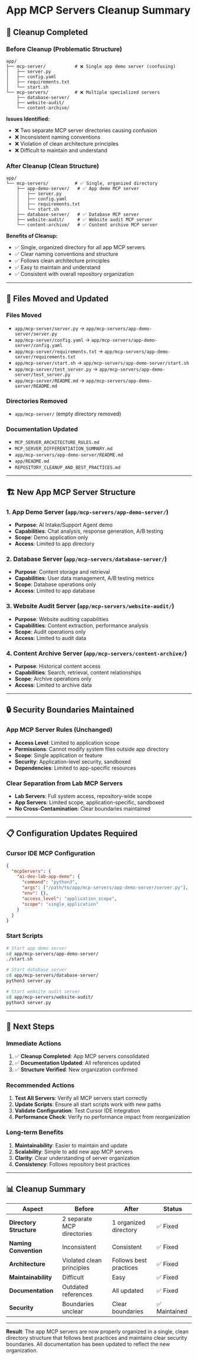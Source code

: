 # App MCP Servers Cleanup Summary

## 🧹 **Cleanup Completed**

### **Before Cleanup (Problematic Structure)**
```
app/
├── mcp-server/           # ❌ Single app demo server (confusing)
│   ├── server.py
│   ├── config.yaml
│   ├── requirements.txt
│   └── start.sh
└── mcp-servers/          # ❌ Multiple specialized servers
    ├── database-server/
    ├── website-audit/
    └── content-archive/
```

**Issues Identified:**
- ❌ Two separate MCP server directories causing confusion
- ❌ Inconsistent naming conventions
- ❌ Violation of clean architecture principles
- ❌ Difficult to maintain and understand

### **After Cleanup (Clean Structure)**
```
app/
└── mcp-servers/          # ✅ Single, organized directory
    ├── app-demo-server/   # ✅ App demo MCP server
    │   ├── server.py
    │   ├── config.yaml
    │   ├── requirements.txt
    │   └── start.sh
    ├── database-server/   # ✅ Database MCP server
    ├── website-audit/     # ✅ Website audit MCP server
    └── content-archive/   # ✅ Content archive MCP server
```

**Benefits of Cleanup:**
- ✅ Single, organized directory for all app MCP servers
- ✅ Clear naming conventions and structure
- ✅ Follows clean architecture principles
- ✅ Easy to maintain and understand
- ✅ Consistent with overall repository organization

---

## 🔄 **Files Moved and Updated**

### **Files Moved**
- `app/mcp-server/server.py` → `app/mcp-servers/app-demo-server/server.py`
- `app/mcp-server/config.yaml` → `app/mcp-servers/app-demo-server/config.yaml`
- `app/mcp-server/requirements.txt` → `app/mcp-servers/app-demo-server/requirements.txt`
- `app/mcp-server/start.sh` → `app/mcp-servers/app-demo-server/start.sh`
- `app/mcp-server/test_server.py` → `app/mcp-servers/app-demo-server/test_server.py`
- `app/mcp-server/README.md` → `app/mcp-servers/app-demo-server/README.md`

### **Directories Removed**
- `app/mcp-server/` (empty directory removed)

### **Documentation Updated**
- `MCP_SERVER_ARCHITECTURE_RULES.md`
- `MCP_SERVER_DIFFERENTIATION_SUMMARY.md`
- `app/mcp-servers/app-demo-server/README.md`
- `app/README.md`
- `REPOSITORY_CLEANUP_AND_BEST_PRACTICES.md`

---

## 🏗️ **New App MCP Server Structure**

### **1. App Demo Server** (`app/mcp-servers/app-demo-server/`)
- **Purpose**: AI Intake/Support Agent demo
- **Capabilities**: Chat analysis, response generation, A/B testing
- **Scope**: Demo application only
- **Access**: Limited to app directory

### **2. Database Server** (`app/mcp-servers/database-server/`)
- **Purpose**: Content storage and retrieval
- **Capabilities**: User data management, A/B testing metrics
- **Scope**: Database operations only
- **Access**: Limited to app database

### **3. Website Audit Server** (`app/mcp-servers/website-audit/`)
- **Purpose**: Website auditing capabilities
- **Capabilities**: Content extraction, performance analysis
- **Scope**: Audit operations only
- **Access**: Limited to audit data

### **4. Content Archive Server** (`app/mcp-servers/content-archive/`)
- **Purpose**: Historical content access
- **Capabilities**: Search, retrieval, content relationships
- **Scope**: Archive operations only
- **Access**: Limited to archive data

---

## 🔒 **Security Boundaries Maintained**

### **App MCP Server Rules (Unchanged)**
- **Access Level**: Limited to application scope
- **Permissions**: Cannot modify system files outside app directory
- **Scope**: Single application or feature
- **Security**: Application-level security, sandboxed
- **Dependencies**: Limited to app-specific resources

### **Clear Separation from Lab MCP Servers**
- **Lab Servers**: Full system access, repository-wide scope
- **App Servers**: Limited scope, application-specific, sandboxed
- **No Cross-Contamination**: Clear boundaries maintained

---

## 📋 **Configuration Updates Required**

### **Cursor IDE MCP Configuration**
```json
{
  "mcpServers": {
    "ai-dev-lab-app-demo": {
      "command": "python3",
      "args": ["/path/to/app/mcp-servers/app-demo-server/server.py"],
      "env": {},
      "access_level": "application_scope",
      "scope": "single_application"
    }
  }
}
```

### **Start Scripts**
```bash
# Start app demo server
cd app/mcp-servers/app-demo-server/
./start.sh

# Start database server
cd app/mcp-servers/database-server/
python3 server.py

# Start website audit server
cd app/mcp-servers/website-audit/
python3 server.py
```

---

## 🎯 **Next Steps**

### **Immediate Actions**
1. ✅ **Cleanup Completed**: App MCP servers consolidated
2. ✅ **Documentation Updated**: All references updated
3. ✅ **Structure Verified**: New organization confirmed

### **Recommended Actions**
1. **Test All Servers**: Verify all MCP servers start correctly
2. **Update Scripts**: Ensure all start scripts work with new paths
3. **Validate Configuration**: Test Cursor IDE integration
4. **Performance Check**: Verify no performance impact from reorganization

### **Long-term Benefits**
1. **Maintainability**: Easier to maintain and update
2. **Scalability**: Simple to add new app MCP servers
3. **Clarity**: Clear understanding of server organization
4. **Consistency**: Follows repository best practices

---

## 📊 **Cleanup Summary**

| Aspect | Before | After | Status |
|--------|--------|-------|---------|
| **Directory Structure** | 2 separate MCP directories | 1 organized directory | ✅ Fixed |
| **Naming Convention** | Inconsistent | Consistent | ✅ Fixed |
| **Architecture** | Violated clean principles | Follows best practices | ✅ Fixed |
| **Maintainability** | Difficult | Easy | ✅ Fixed |
| **Documentation** | Outdated references | All updated | ✅ Fixed |
| **Security** | Boundaries unclear | Clear boundaries | ✅ Maintained |

---

**Result**: The app MCP servers are now properly organized in a single, clean directory structure that follows best practices and maintains clear security boundaries. All documentation has been updated to reflect the new organization.
